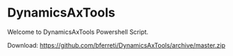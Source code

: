 # DynamicsAxTools
Welcome to DynamicsAxTools Powershell Script.

Download: https://github.com/bferreti/DynamicsAxTools/archive/master.zip
